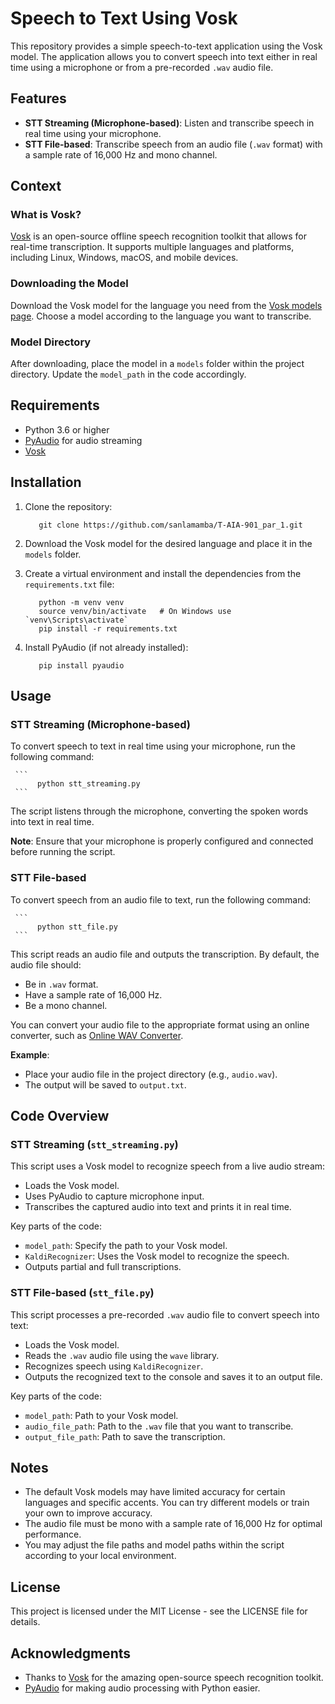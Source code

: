 # Speech to Text Using Vosk

This repository provides a simple speech-to-text application using the Vosk model. The application allows you to convert speech into text either in real time using a microphone or from a pre-recorded `.wav` audio file.

## Features

- **STT Streaming (Microphone-based)**: Listen and transcribe speech in real time using your microphone.
- **STT File-based**: Transcribe speech from an audio file (`.wav` format) with a sample rate of 16,000 Hz and mono channel.

## Context

### What is Vosk?
[Vosk](https://alphacephei.com/vosk/) is an open-source offline speech recognition toolkit that allows for real-time transcription. It supports multiple languages and platforms, including Linux, Windows, macOS, and mobile devices.

### Downloading the Model
Download the Vosk model for the language you need from the [Vosk models page](https://alphacephei.com/vosk/models). Choose a model according to the language you want to transcribe.

### Model Directory
After downloading, place the model in a `models` folder within the project directory. Update the `model_path` in the code accordingly.

## Requirements

- Python 3.6 or higher
- [PyAudio](https://people.csail.mit.edu/hubert/pyaudio/) for audio streaming
- [Vosk](https://alphacephei.com/vosk/)

## Installation

1. Clone the repository:
   ```
      git clone https://github.com/sanlamamba/T-AIA-901_par_1.git
   ```

2. Download the Vosk model for the desired language and place it in the `models` folder.

3. Create a virtual environment and install the dependencies from the `requirements.txt` file:
   ```
      python -m venv venv
      source venv/bin/activate   # On Windows use `venv\Scripts\activate`
      pip install -r requirements.txt
   ```

4. Install PyAudio (if not already installed):
   ```
      pip install pyaudio
   ```

## Usage

### STT Streaming (Microphone-based)

To convert speech to text in real time using your microphone, run the following command:

     ```
          python stt_streaming.py
     ```

The script listens through the microphone, converting the spoken words into text in real time.

**Note**: Ensure that your microphone is properly configured and connected before running the script.

### STT File-based

To convert speech from an audio file to text, run the following command:

     ```
          python stt_file.py
     ```

This script reads an audio file and outputs the transcription. By default, the audio file should:
- Be in `.wav` format.
- Have a sample rate of 16,000 Hz.
- Be a mono channel.

You can convert your audio file to the appropriate format using an online converter, such as [Online WAV Converter](https://audio.online-convert.com/convert-to-wav).

**Example**:
- Place your audio file in the project directory (e.g., `audio.wav`).
- The output will be saved to `output.txt`.

## Code Overview

### STT Streaming (`stt_streaming.py`)

This script uses a Vosk model to recognize speech from a live audio stream:

- Loads the Vosk model.
- Uses PyAudio to capture microphone input.
- Transcribes the captured audio into text and prints it in real time.

Key parts of the code:
- `model_path`: Specify the path to your Vosk model.
- `KaldiRecognizer`: Uses the Vosk model to recognize the speech.
- Outputs partial and full transcriptions.

### STT File-based (`stt_file.py`)

This script processes a pre-recorded `.wav` audio file to convert speech into text:

- Loads the Vosk model.
- Reads the `.wav` audio file using the `wave` library.
- Recognizes speech using `KaldiRecognizer`.
- Outputs the recognized text to the console and saves it to an output file.

Key parts of the code:
- `model_path`: Path to your Vosk model.
- `audio_file_path`: Path to the `.wav` file that you want to transcribe.
- `output_file_path`: Path to save the transcription.

## Notes

- The default Vosk models may have limited accuracy for certain languages and specific accents. You can try different models or train your own to improve accuracy.
- The audio file must be mono with a sample rate of 16,000 Hz for optimal performance.
- You may adjust the file paths and model paths within the script according to your local environment.

## License

This project is licensed under the MIT License - see the LICENSE file for details.

## Acknowledgments

- Thanks to [Vosk](https://alphacephei.com/vosk/) for the amazing open-source speech recognition toolkit.
- [PyAudio](https://people.csail.mit.edu/hubert/pyaudio/) for making audio processing with Python easier.
